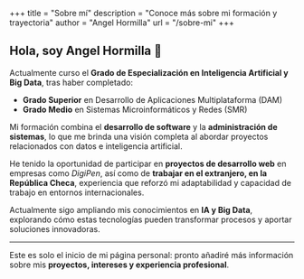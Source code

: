 +++
title = "Sobre mí"
description = "Conoce más sobre mi formación y trayectoria"
author = "Angel Hormilla"
url = "/sobre-mi"
+++

## Hola, soy Angel Hormilla 👋

Actualmente curso el **Grado de Especialización en Inteligencia Artificial y Big Data**, tras haber completado:

- **Grado Superior** en Desarrollo de Aplicaciones Multiplataforma (DAM)  
- **Grado Medio** en Sistemas Microinformáticos y Redes (SMR)  

Mi formación combina el **desarrollo de software** y la **administración de sistemas**, lo que me brinda una visión completa al abordar proyectos relacionados con datos e inteligencia artificial.

He tenido la oportunidad de participar en **proyectos de desarrollo web** en empresas como *DigiPen*, así como de **trabajar en el extranjero, en la República Checa**, experiencia que reforzó mi adaptabilidad y capacidad de trabajo en entornos internacionales.

Actualmente sigo ampliando mis conocimientos en **IA y Big Data**, explorando cómo estas tecnologías pueden transformar procesos y aportar soluciones innovadoras.

---

Este es solo el inicio de mi página personal: pronto añadiré más información sobre mis **proyectos, intereses y experiencia profesional**.

